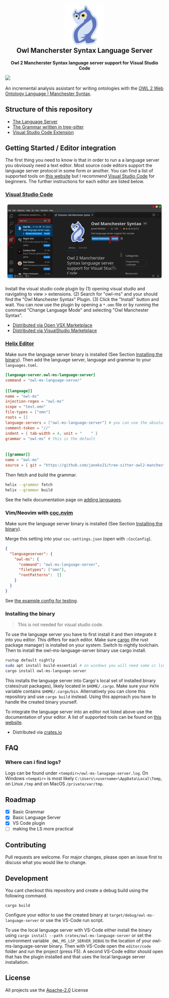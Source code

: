 <h2 align="center">
<img src="https://raw.githubusercontent.com/janekx21/owl-ms-language-server/refs/heads/main/img/icon.png" height="128"><br>Owl Mancherster Syntax Language Server</h2>
<p align="center"><strong>Owl 2 Mancherster Syntax language server support for Visual Studio Code</strong></p>

<img src="https://raw.githubusercontent.com/janekx21/owl-ms-language-server/refs/heads/main/img/demo.gif" height="512">


An incremental analysis assistant for writing ontologies with the [OWL 2 Web Ontology Language | Manchester Syntax](https://www.w3.org/TR/owl2-manchester-syntax/).

## Structure of this repository

- [The Language Server](crates/owl-ms-language-server/)
- [The Grammar written in tree-sitter](crates/tree-sitter-owl-ms/)
- [Visual Studio Code Extension](editors/code/)

## Getting Started / Editor integration

The first thing you need to know is that in order to run a a language server you obviously need a text editor. Most source code editors support the language server protocol in some form or another. You can find a list of supported tools on [this website](https://microsoft.github.io/language-server-protocol/implementors/tools/) but I recommend [Visual Studio Code](https://code.visualstudio.com/) for beginners. The further instructions for each editor are listed below.

### [Visual Studio Code](https://code.visualstudio.com/)

![vscode install instructions](img/vscode_install.png)

Install the visual studio code plugin by (1) opening visual studio and navigating to view > extensions. (2) Search for "owl-ms" and your should find the "Owl Manchester Syntax" Plugin. (3) Click the "Install" button and wait. You can now use the plugin by opening a `*.omn` file or by running the command "Change Language Mode" and selecting "Owl Manchester Syntax".

- [Distributed via Open VSX Marketplace](https://open-vsx.org/extension/JanekWinkler/vscode-owl-ms)
- [Distributed via VisualStudio Marketplace](https://marketplace.visualstudio.com/items?itemName=JanekWinkler.vscode-owl-ms)

### [Helix Editor](https://helix-editor.com/)

Make sure the language server binary is installed (See Section [Installing the binary](#installing-the-binary)). Then add the language server, language and grammar to your `languages.toml`.

```toml
[language-server.owl-ms-language-server]
command = "owl-ms-language-server"

[[language]]
name = "owl-ms"
injection-regex = "owl-ms"
scope = "text.omn"
file-types = ["omn"]
roots = []
language-servers = ["owl-ms-language-server"] # you can use the absolut path to the binary if needed
comment-token = "//"
indent = { tab-width = 4, unit = "    " }
grammar = "owl-ms" # this is the default


[[grammar]]
name = "owl-ms"
source = { git = "https://github.com/janekx21/tree-sitter-owl2-manchester-syntax", rev = "a55d6bdd3104cd64bfe7178395aa6a139b5632a9" } # replace rev with head of the repository
```

Then fetch and build the grammar.

```bash
helix --grammar fetch
helix --grammar build
```

See the helix documentation page on [adding languages](https://docs.helix-editor.com/guides/adding_languages.html).

### Vim/Neovim with [coc.nvim](https://github.com/neoclide/coc.nvim)

Make sure the language server binary is installed (See Section [Installing the binary](#installing-the-binary)).

Merge this setting into your `coc-settings.json` (open with `:CocConfig`).

```json
{
  "languageserver": {
    "owl-ms": {
      "command": "owl-ms-language-server",
      "filetypes": ["omn"],
      "rootPatterns":  []
    }
  }
}
```
See [the example config for testing](https://github.com/oxalica/nil/blob/main/dev/vim-coc.nix).

### Installing the binary

> This is not needed for visual studio code.

To use the language server you have to first install it and then integrate it into you editor. This differs for each editor.
Make sure [cargo](https://doc.rust-lang.org/cargo/) (the rust package manager) is installed on your system.
Switch to nightly toolchain.
Then to install the owl-ms-language-server binary use cargo install.

```bash
rustup default nightly
sudo apt install build-essential # on windows you will need some cc linker
cargo install owl-ms-language-server
```

This installs the language server into Cargo's local set of installed binary crates(rust packages), likely located in `$HOME/.cargo`. Make sure your `PATH` variable contains `$HOME/.cargo/bin`.
Alternatively you can clone this repository and use `cargo build` instead. Using this approach you have to handle the created binary yourself.

To integrate the language server into an editor not listed above use the documentation of your editor. A list of supported tools can be found on
[this website](https://microsoft.github.io/language-server-protocol/implementors/tools/).

- Distributed via [crates.io](https://crates.io/crates/owl-ms-language-server)

## FAQ

### Where can i find logs?
Logs can be found under `<tempdir>/owl-ms-lanugage-server.log`. On Windows `<tempdir>` is most likely `C:\Users\<username>\AppData\Local\Temp`, on Linux `/tmp` and on MacOS `/private/var/tmp`.


## Roadmap

- [x] Basic Grammar
- [x] Basic Language Server
- [x] VS Code plugin
- [ ] making the LS more practical

## Contributing

Pull requests are welcome. For major changes, please open an issue first to discuss what you would like to change.

## Development

You cant checkout this repository and create a debug build using the following command.
```
cargo build
```

Configure your editor to use the created binary at `target/debug/owl-ms-language-server` or use the VS-Code run script.

To use the local language server with VS-Code either install the binary using `cargo install --path crates/owl-ms-language-server` or set the environment variable `_OWL_MS_LSP_SERVER_DEBUG` to the location of your owl-ms-language-server binary. Then with VS-Code open the `editor/code` folder and run the project (press F5). A second VS-Code editor should open that has the plugin installed and that uses the local language server installation.

## License

All projects use the [Apache-2.0](https://choosealicense.com/licenses/apache-2.0/) License
